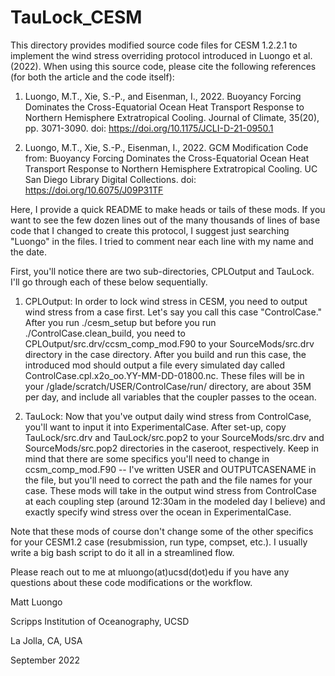 # TauLock_CESM

This directory provides modified source code files for CESM 1.2.2.1 to implement the wind stress overriding protocol introduced in Luongo et al. (2022). When using this source code, please cite the following references (for both the article and the code itself):

1. Luongo, M.T., Xie, S.-P., and Eisenman, I., 2022. Buoyancy Forcing Dominates the Cross-Equatorial Ocean Heat Transport Response to Northern Hemisphere Extratropical Cooling. Journal of Climate, 35(20), pp. 3071-3090. doi: https://doi.org/10.1175/JCLI-D-21-0950.1

2. Luongo, M.T., Xie, S.-P., Eisenman, I., 2022. GCM Modification Code from: Buoyancy Forcing Dominates the Cross-Equatorial Ocean Heat Transport Response to Northern Hemisphere Extratropical Cooling. UC San Diego Library Digital Collections. doi: https://doi.org/10.6075/J09P31TF

Here, I provide a quick README to make heads or tails of these mods. If you want to see the few dozen lines out of the many thousands of lines of base code that I changed to create this protocol, I suggest just searching "Luongo" in the files. I tried to comment near each line with my name and the date. 

First, you'll notice there are two sub-directories, CPLOutput and TauLock. I'll go through each of these below sequentially. 

1. CPLOutput: In order to lock wind stress in CESM, you need to output wind stress from a case first. Let's say you call this case "ControlCase." After you run ./cesm_setup but before you run ./ControlCase.clean_build, you need to CPLOutput/src.drv/ccsm_comp_mod.F90 to your SourceMods/src.drv directory in the case directory. After you build and run this case, the introduced mod should output a file every simulated day called ControlCase.cpl.x2o_oo.YY-MM-DD-01800.nc. These files will be in your /glade/scratch/USER/ControlCase/run/ directory, are about 35M per day, and include all variables that the coupler passes to the ocean. 

2. TauLock: Now that you've output daily wind stress from ControlCase, you'll want to input it into ExperimentalCase. After set-up, copy TauLock/src.drv and TauLock/src.pop2 to your SourceMods/src.drv and SourceMods/src.pop2 directories in the caseroot, respectively. Keep in mind that there are some specifics you'll need to change in ccsm_comp_mod.F90 -- I've written USER and OUTPUTCASENAME in the file, but you'll need to correct the path and the file names for your case. These mods will take in the output wind stress from ControlCase at each coupling step (around 12:30am in the modeled day I believe) and exactly specify wind stress over the ocean in ExperimentalCase. 

Note that these mods of course don't change some of the other specifics for your CESM1.2 case (resubmission, run type, compset, etc.). I usually write a big bash script to do it all in a streamlined flow.

Please reach out to me at mluongo(at)ucsd(dot)edu if you have any questions about these code modifications or the workflow.

Matt Luongo

Scripps Institution of Oceanography, UCSD

La Jolla, CA, USA

September 2022

